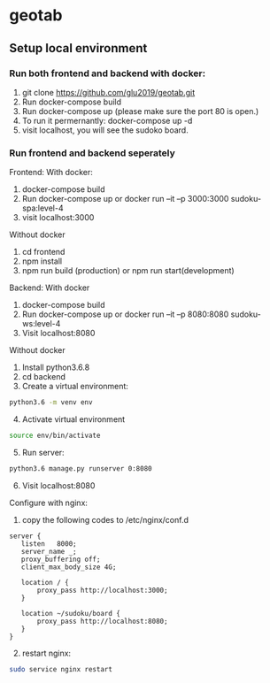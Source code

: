 # geotab

## Setup local environment

### Run both frontend and backend with docker:

1. git clone https://github.com/glu2019/geotab.git
2. Run docker-compose build
3. Run docker-compose up (please make sure the port 80 is open.)
4. To run it permernantly: docker-compose up -d
4. visit localhost, you will see the sudoko board. 

### Run frontend and backend seperately

Frontend:
With docker:
1. docker-compose build
2. Run docker-compose up or docker run –it –p 3000:3000 sudoku-spa:level-4
3. visit localhost:3000

Without docker
1. cd frontend
2. npm install
3. npm run build (production) or npm run start(development)

Backend:
With docker
1. docker-compose build
2. Run docker-compose up or docker run –it –p 8080:8080 sudoku-ws:level-4
3. Visit localhost:8080

Without docker
1. Install python3.6.8
2. cd backend
3. Create a virtual environment:
```bash
python3.6 -m venv env
```
4. Activate virtual environment
```bash
source env/bin/activate
```
5. Run server:
```bash
python3.6 manage.py runserver 0:8080
```
6. Visit localhost:8080

Configure with nginx: 
1. copy the following codes to /etc/nginx/conf.d

```
server {
   listen   8000;
   server_name _;
   proxy_buffering off;
   client_max_body_size 4G;
	
   location / {
       proxy_pass http://localhost:3000;
   }

   location ~/sudoku/board {
       proxy_pass http://localhost:8080;
   }
}
```
2. restart nginx:
```bash
sudo service nginx restart
```